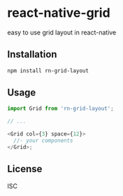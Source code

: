 # react-native-grid

easy to use grid layout in react-native

## Installation

```sh
npm install rn-grid-layout
```

## Usage

```js
import Grid from 'rn-grid-layout';

// ...

<Grid col={3} space={12}>
  //- your components
</Grid>;
```


## License

ISC
